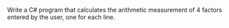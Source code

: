 Write a C# program that calculates the arithmetic measurement of 4 factors entered by the user, one for each line.